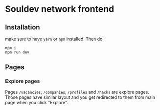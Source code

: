 # Souldev network frontend

## Installation

make sure to have `yarn` or `npm` installed. Then do:

```
npm i
npm run dev
```

## Pages

### Explore pages

Pages `/vacancies`, `/companies`, `/profiles` and `/hacks` are explore pages.
Those pages have similar layout and you get redirected to them from main page
when you click "Explore".
